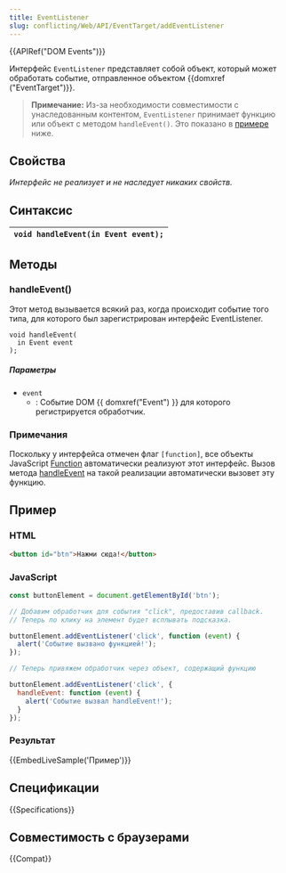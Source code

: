 ```yaml
---
title: EventListener
slug: conflicting/Web/API/EventTarget/addEventListener
---
```


{{APIRef("DOM Events")}}

Интерфейс `EventListener` представляет собой объект, который может обработать событие, отправленное объектом {{domxref ("EventTarget")}}.

> **Примечание:** Из-за необходимости совместимости с унаследованным контентом, `EventListener` принимает функцию или объект с методом `handleEvent()`. Это показано в [примере](#Example) ниже.

## Свойства

_Интерфейс не реализует и не наследует никаких свойств._

## Синтаксис

| `void handleEvent(in Event event);` |
| ----------------------------------- |

## Методы

### handleEvent()

Этот метод вызывается всякий раз, когда происходит событие того типа, для которого был зарегистрирован интерфейс EventListener.

```
void handleEvent(
  in Event event
);
```

##### Параметры

- `event`
  - : Событие DOM {{ domxref("Event") }} для которого регистрируется обработчик.

### Примечания

Поскольку у интерфейса отмечен флаг `[function]`, все объекты JavaScript [Function](/en/JavaScript/Reference/Global_Objects/Function "en/Core_JavaScript_1.5_Reference/Global_Objects/Function") автоматически реализуют этот интерфейс. Вызов метода [handleEvent](#handleevent) на такой реализации автоматически вызовет эту функцию.

## Пример

### HTML

```html
<button id="btn">Нажми сюда!</button>
```

### JavaScript

```js
const buttonElement = document.getElementById('btn');

// Добавим обработчик для события "click", предоставив callback.
// Теперь по клику на элемент будет всплывать подсказка.

buttonElement.addEventListener('click', function (event) {
  alert('Событие вызвано функцией!');
});

// Теперь привяжем обработчик через объект, содержащий функцию

buttonElement.addEventListener('click', {
  handleEvent: function (event) {
    alert('Событие вызвал handleEvent!');
  }
});
```

### Результат

{{EmbedLiveSample('Пример')}}

## Спецификации

{{Specifications}}

## Совместимость с браузерами

{{Compat}}
